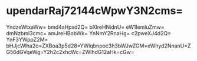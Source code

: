 # upendarRaj72144cWpwY3N2cms=
YndzeWtxaWw=
bmd4aHpxd2Q=
bXlreHNidnU=
eW1lemluZmw=
dmNzbml3cmc=
amJreHBobWk=
YnNmY2RnaHg=
c2pweXJ4d2Q=
YnF3YWppZ2M=
bHJjcWlha2o=ZXBoa3p5d28=YWlqbnpoc3h3bWJwZGM=eWhyd2NnanU=ZG56dGVqeWg=Y2h2c2xhcWc=ZWlhdG12aHk=cGw=
